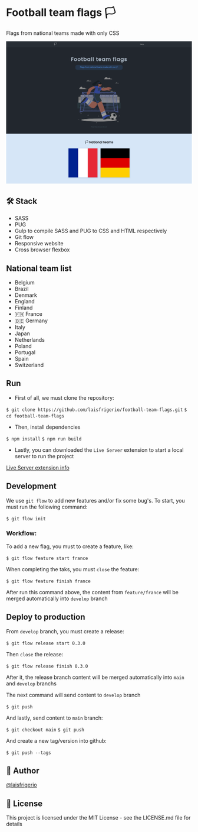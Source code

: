 # Football team flags 🏳

Flags from national teams made with only CSS

<p align="center">
  <a><img src="./screenshots/home-page-2-nationals.png" alt="Home page with title and an illustration from a girl playing a soccer game" title="Home page with title and an illustration from a girl playing a soccer game"></a>
</p>

## 🛠️ Stack

- SASS
- PUG
- Gulp to compile SASS and PUG to CSS and HTML respectively
- Git flow
- Responsive website
- Cross browser flexbox

## National team list

- Belgium
- Brazil
- Denmark
- England
- Finland
- 🇫🇷 France
- 🇩🇪 Germany
- Italy
- Japan
- Netherlands
- Poland
- Portugal
- Spain
- Switzerland

## Run

- First of all, we must clone the repository:

`$ git clone https://github.com/laisfrigerio/football-team-flags.git`
`$ cd football-team-flags`

- Then, install dependencies

`$ npm install`
`$ npm run build`

- Lastly, you can downloaded the `Live Server` extension to start a local server to run the project

[Live Server extension info](https://marketplace.visualstudio.com/items?itemName=ritwickdey.LiveServer)

## Development

We use `git flow` to add new features and/or fix some bug's. To start, you must run the following command:

`$ git flow init`

### Workflow:

To add a new flag, you must to create a feature, like:

`$ git flow feature start france`

When completing the taks, you must `close` the feature:

`$ git flow feature finish france`

After run this command above, the content from `feature/france` will be merged automatically into `develop` branch

## Deploy to production

From `develop` branch, you must create a release:

`$ git flow release start 0.3.0`

Then `close` the release:

`$ git flow release finish 0.3.0`

After it, the release branch content will be merged automatically into `main` and `develop` branchs

The next command will send content to `develop` branch

`$ git push`

And lastly, send content to `main` branch:

`$ git checkout main`
`$ git push`

And create a new tag/version into github:

`$ git push --tags`

## :woman: Author

[@laisfrigerio](https://github.com/laisfrigerio/)

## 📄 License

This project is licensed under the MIT License - see the LICENSE.md file for details
